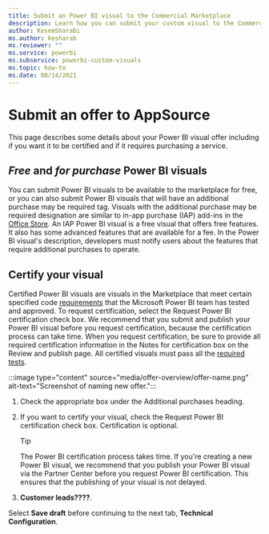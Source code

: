 ```yaml
---
title: Submit an Power BI visual to the Commercial Marketplace
description: Learn how you can submit your custom visual to the Commercial Marketplace for others to discover and use.
author: KesemSharabi
ms.author: kesharab
ms.reviewer: ""
ms.service: powerbi
ms.subservice: powerbi-custom-visuals
ms.topic: how-to
ms.date: 08/14/2021
---
```


# Submit an offer to AppSource

This page describes some details about your Power BI visual offer including if you want it to be certified and if it requires purchasing a service.

## *Free* and *for purchase* Power BI visuals

You can submit Power BI visuals to be available to the marketplace for free, or you can also submit Power BI visuals that will have an additional purchase may be required tag. Visuals with the additional purchase may be required designation are similar to in-app purchase (IAP) add-ins in the [Office Store](office-store.md).
An IAP Power BI visual is a free visual that offers free features. It also has some advanced features that are available for a fee. In the Power BI visual's description, developers must notify users about the features that require additional purchases to operate.

## Certify your visual

Certified Power BI visuals are visuals in the Marketplace that meet certain specified code [requirements](power-bi-custom-visuals-certified.md#certification-requirements) that the Microsoft Power BI team has tested and approved. To request certification, select the Request Power BI certification check box. We recommend that you submit and publish your Power BI visual before you request certification, because the certification process can take time. When you request certification, be sure to provide all required certification information in the Notes for certification box on the Review and publish page. All certified visuals must pass all the [required tests](submission-testing.md).

:::image type="content" source="media/offer-overview/offer-name.png" alt-text="Screenshot of naming new offer.":::
  
1. Check the appropriate box under the Additional purchases heading.
2. If you want to certify your visual, check the Request Power BI certification check box. Certification is optional.

    >[!TIP]
    >The Power BI certification process takes time. If you're creating a new Power BI visual, we recommend that you publish your Power BI visual via the Partner Center before you request Power BI certification. This ensures that the publishing of your visual is not delayed.

3. **Customer leads????**.

Select **Save draft** before continuing to the next tab, **Technical Configuration**.
